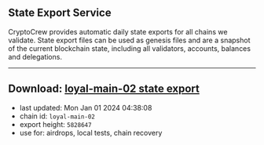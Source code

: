 ## State Export Service
CryptoCrew provides automatic daily state exports for all chains we validate. State export files can be used as genesis files and are a snapshot of the current blockchain state, including all validators, accounts, balances and delegations.

---
**Download: [loyal-main-02 state export](https://dl.ccvalidators.com/SERVICE/loyal/loyal-main-02_export_5828647.json)**
---

- last updated: Mon Jan 01 2024 04:38:08
- chain id: `loyal-main-02`
- export height: `5828647`
- use for: airdrops, local tests, chain recovery
